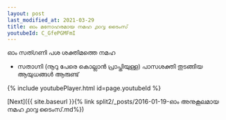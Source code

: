 ```yaml
---
layout: post
last_modified_at: 2021-03-29
title: ഓം മനോഹരമായ നമഹ ൧൦൮ ടൈംസ്
youtubeId: C_GfePGMFmI
---
```

 
 
 ഓം സത്ഗണി പശ ശക്തിമത്തെ നമഹ 
 
 -  സതാഗ്നി (നൂറു പേരെ കൊല്ലാൻ പ്രാപ്തിയുള്ള) പാസശക്തി തുടങ്ങിയ ആയുധങ്ങൾ ആരുണ്ട് 
 
  
 
  
 
 
 
 
 
 


{% include youtubePlayer.html id=page.youtubeId %}
 
[Next]({{ site.baseurl }}{% link  split2/_posts/2016-01-19-ഓം അനുകൂലമായ നമഹ ൧൦൮ ടൈംസ്.md%})
 
